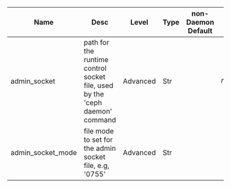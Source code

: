 | Name | Desc | Level | Type | non-Daemon Default | Daemon Default | Min | Max | Valid Values | verbatim | See also | Flags | Services | Validator | Long Desc | Tags |
| --- | --- | --- | --- | --- | --- | --- | --- | --- | --- | --- | --- | --- | --- | --- | --- |
| <span id="SP_admin_socket">admin_socket</span> |  path for the runtime control socket file, used by the 'ceph daemon' command | Advanced | Str |  | $run_dir/$cluster-$name.asok |  |  |  |  |  | STARTUP | common |  |  |  |
| <span id="SP_admin_socket_mode">admin_socket_mode</span> |  file mode to set for the admin socket file, e.g, '0755' | Advanced | Str |  |  |  |  |  |  | [[admin_socket](~/global/admin.md#SP_admin_socket)] | STARTUP | common |  |  |  |

